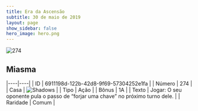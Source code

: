 ```yaml
---
title: Era da Ascensão
subtitle: 30 de maio de 2019
layout: page
show_sidebar: false
hero_image: hero.png
---
```


![274](https://cdn.keyforgegame.com/media/card_front/pt/435_274_QWHG24FF5779_pt.png)

## Miasma

|----|----|
| ID | 6911198d-122b-42d8-9f69-57304252e1fa |
| Número | 274 |
| Casa | ![Shadows](https://archonarcana.com/images/thumb/e/ee/Shadows.png/22px-Shadows.png "Sombras") |
| Tipo | Ação |
| Bônus | 1A |
| Texto | Jogar: O seu oponente pula o passo de “forjar uma chave” no próximo turno dele. |
| Raridade | Comum |
